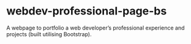 # webdev-professional-page-bs
A webpage to portfolio a web developer’s professional experience and projects (built utilising Bootstrap).
